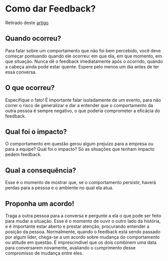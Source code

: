 # Como dar Feedback?

Retirado deste [artigo](https://www.napratica.org.br/qual-a-melhor-forma-de-dar-e-receber-feedback/)

## Quando ocorreu?

Para falar sobre um comportamento que não foi bem percebido, você deve começar pontuando quando ele ocorreu: em que dia, em que momento, em que situação. Nunca dê o feedback imediatamente após o ocorrido, quando a cabeça ainda pode estar quente. Espere pelo menos um dia antes de ter essa conversa.

## O que ocorreu?

Especifique o fato! É importante falar isoladamente de um evento, para não correr o risco de generalizar e dar a entender que o comportamento da outra pessoa é sempre negativo, o que poderia comprometer a eficácia do feedback.

## Qual foi o impacto?

O comportamento em questão gerou algum prejuízo para a empresa ou para a equipe? Qual foi o impacto? Só as situações que tenham impacto pedem feedback.

## Qual a consequência?

Esse é o momento de mostrar que, se o comportamento persistir, haverá perdas para a pessoa e o ambiente no qual ela atua.

## Proponha um acordo!

Traga a outra pessoa para a conversa e pergunte a ela o que pode ser feito para mudar a situação. Esse é o momento de ouvir o outro lado da história, e é importante estar aberto e prestar atenção, procurando entender a posição da pessoa. Normalmente, quando o feedback está sendo passado por algum líder, chega-se a um acordo sobre mudança do comportamento ou atitude em questão. É imprescindível que os dois combinem uma data para conversarem novamente, avaliando o cumprimento desse compromisso de mudança entre eles.